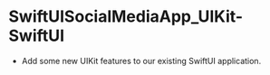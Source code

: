 # SwiftUISocialMediaApp_UIKit-SwiftUI

- Add some new UIKit features to our existing SwiftUI application.
